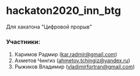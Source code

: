 # hackaton2020_inn_btg
Для хакатона "Цифровой прорыв"

### Участники: 
1. Каримов Радмир (kar.radmir@gmail.com)
2. Ахметов Чингиз (ahmetov.tchingiz@yandex.ru)
3. Рыжиков Владимир (vladimirfortran@gmail.com)
